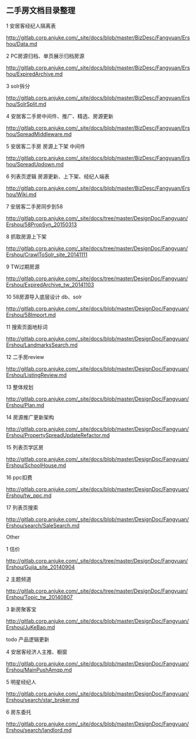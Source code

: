 ## 二手房文档目录整理

1 安居客经纪人隔离表

http://gitlab.corp.anjuke.com/_site/docs/blob/master/BizDesc/Fangyuan/Ershou/Data.md

2 PC房源归档、单页展示归档房源

http://gitlab.corp.anjuke.com/_site/docs/blob/master/BizDesc/Fangyuan/Ershou/ExpiredArchive.md

3 solr拆分

http://gitlab.corp.anjuke.com/_site/docs/blob/master/BizDesc/Fangyuan/Ershou/SolrSplit.md

4  安居客二手房中间件、推广、精选、房源更新

http://gitlab.corp.anjuke.com/_site/docs/blob/master/BizDesc/Fangyuan/Ershou/SpreadMiddleware.md

5 安居客二手房 房源上下架 中间件

http://gitlab.corp.anjuke.com/_site/docs/blob/master/BizDesc/Fangyuan/Ershou/SpreadUpdown.md

6 列表页逻辑 房源更新、上下架、经纪人端表

http://gitlab.corp.anjuke.com/_site/docs/blob/master/BizDesc/Fangyuan/Ershou/Wiki.md

7 安居客二手房同步到58

http://gitlab.corp.anjuke.com/_site/docs/tree/master/DesignDoc/Fangyuan/Ershou/58PropSyn_20150313

8  抓取房源上下架

http://gitlab.corp.anjuke.com/_site/docs/tree/master/DesignDoc/Fangyuan/Ershou/CrawlToSolr_site_20141111

9  TW过期房源

http://gitlab.corp.anjuke.com/_site/docs/tree/master/DesignDoc/Fangyuan/Ershou/ExpiredArchive_tw_20141103

10  58房源导入底层设计 db、solr

http://gitlab.corp.anjuke.com/_site/docs/blob/master/DesignDoc/Fangyuan/Ershou/58Import.md

11 搜索页面地标词

http://gitlab.corp.anjuke.com/_site/docs/blob/master/DesignDoc/Fangyuan/Ershou/LandmarksSearch.md

12  二手房review

http://gitlab.corp.anjuke.com/_site/docs/blob/master/DesignDoc/Fangyuan/Ershou/ListingReview.md

13  整体规划

http://gitlab.corp.anjuke.com/_site/docs/blob/master/DesignDoc/Fangyuan/Ershou/Plan.md

14  房源推广更新架构

http://gitlab.corp.anjuke.com/_site/docs/blob/master/DesignDoc/Fangyuan/Ershou/PropertySpreadUpdateRefactor.md

15  列表页学区房

http://gitlab.corp.anjuke.com/_site/docs/blob/master/DesignDoc/Fangyuan/Ershou/SchoolHouse.md

16  ppc扣费

http://gitlab.corp.anjuke.com/_site/docs/blob/master/DesignDoc/Fangyuan/Ershou/tw_ppc.md

17  列表页搜索

http://gitlab.corp.anjuke.com/_site/docs/blob/master/DesignDoc/Fangyuan/Ershou/search/SaleSearch.md






Other 

1  估价

http://gitlab.corp.anjuke.com/_site/docs/tree/master/DesignDoc/Fangyuan/Ershou/Gujia_site_20140904

2  主题频道

http://gitlab.corp.anjuke.com/_site/docs/tree/master/DesignDoc/Fangyuan/Ershou/Topic_tw_20140807

3  新房聚客宝

http://gitlab.corp.anjuke.com/_site/docs/blob/master/DesignDoc/Fangyuan/Ershou/JuKeBao.md

todo 产品逻辑更新

4  安居客经济人主推、橱窗

http://gitlab.corp.anjuke.com/_site/docs/blob/master/DesignDoc/Fangyuan/Ershou/MainPushAmqp.md

5 明星经纪人

http://gitlab.corp.anjuke.com/_site/docs/blob/master/DesignDoc/Fangyuan/Ershou/search/star_broker.md

6 房东委托

http://gitlab.corp.anjuke.com/_site/docs/blob/master/DesignDoc/Fangyuan/Ershou/search/landlord.md



